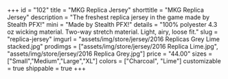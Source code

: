 +++
id = "102"
title = "MKG Replica Jersey"
shorttitle = "MKG Replica Jersey"
description = "The freshest replica jersey in the game made by Stealth PFX!"
mini = "Made by Stealth PFX!"
details = "100% polyester 4.3 oz wicking material. Two-way stretch material. Light, airy, loose fit."
slug = "replica-jersey"
imgurl = "assets/img/store/jersey/2016 Replicas Grey Lime stacked.jpg"
prodimgs = ["assets/img/store/jersey/2016 Replica Lime.jpg", "assets/img/store/jersey/2016 Replica Grey.jpg"]
price = "44.00"
sizes = ["Small","Medium","Large","XL"]
colors = ["Charcoal", "Lime"]
customizable = true
shippable = true
+++
